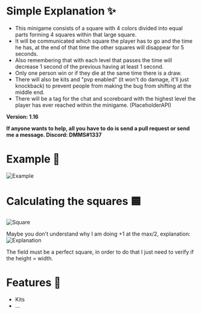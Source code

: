 # Simple Explanation ✨

  - This minigame consists of a square with 4 colors divided into equal parts forming 4 squares within that large square. 
  - It will be communicated which square the player has to go and the time he has, at the end of that time the other squares will disappear for 5 seconds.
  - Also remembering that with each level that passes the time will decrease 1 second of the previous having at least 1 second.
  - Only one person win or if they die at the same time there is a draw.
  - There will also be kits and "pvp enabled" (it won't do damage, it'll just knockback) to prevent people from making the bug from shifting at the middle end.
  - There will be a tag for the chat and scoreboard with the highest level the player has ever reached within the minigame. (PlaceholderAPI)

**Version: 1.16**

**If anyone wants to help, all you have to do is send a pull request or send me a message. Discord: DMMS#1337**
# Example 👀
![Example](https://media.giphy.com/media/uNhWYQC1XfVO1lzJCq/giphy.gif)

# Calculating the squares 🟦
![Square](https://i.imgur.com/h95xPeN.png)

Maybe you don't understand why I am doing +1 at the max/2, explanation: 
![Explanation](https://i.imgur.com/bNVGKBr.png)

The field must be a perfect square, in order to do that I just need to verify if the height = width.

# Features 🔨

- Kits
- ... 
